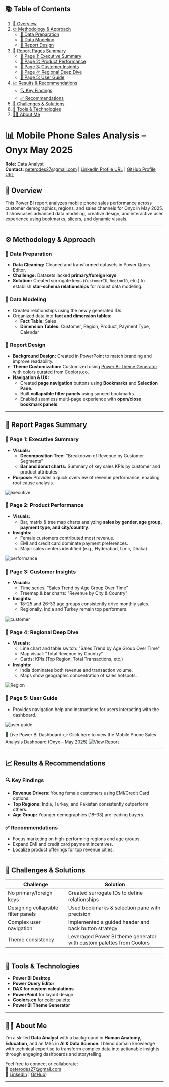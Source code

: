 ## 📚 Table of Contents

1. [📁 Overview](#-overview)
2. [⚙️ Methodology & Approach](#️-methodology--approach)  
   - [🧹 Data Preparation](#-data-preparation)  
   - [🔗 Data Modeling](#-data-modeling)  
   - [🎨 Report Design](#-report-design)
3. [📑 Report Pages Summary](#-report-pages-summary)  
   - [📌 Page 1: Executive Summary](#-page-1-executive-summary)  
   - [📌 Page 2: Product Performance](#-page-2-product-performance)  
   - [📌 Page 3: Customer Insights](#-page-3-customer-insights)  
   - [📌 Page 4: Regional Deep Dive](#-page-4-regional-deep-dive)  
   - [📌 Page 5: User Guide](#-page-5-user-guide)
4. [📈 Results & Recommendations](#-results--recommendations)  
   - [🔍 Key Findings](#-key-findings)  
   - [✅ Recommendations](#-recommendations)
5. [🚧 Challenges & Solutions](#-challenges--solutions)
6. [🧰 Tools & Technologies](#-tools--technologies)
7. [🧑‍💼 About Me](#-about-me)



# 📊 Mobile Phone Sales Analysis – Onyx May 2025

**Role:** Data Analyst  
**Contact:** [peterodes27@gmail.com](peterodes27@gmail.com) | [LinkedIn Profile URL](https://www.linkedin.com/in/peterodesola/) | [GitHub Profile URL](https://github.com/peterodesola?tab=repositories)  

## 📁 Overview
This Power BI report analyzes mobile phone sales performance across customer demographics, regions, and sales channels for Onyx in May 2025. It showcases advanced data modeling, creative design, and interactive user experience using bookmarks, slicers, and dynamic visuals.

---

## ⚙️ Methodology & Approach

### 🧹 Data Preparation
- **Data Cleaning:** Cleaned and transformed datasets in Power Query Editor.
- **Challenge:** Datasets lacked **primary/foreign keys**.
- **Solution:** Created surrogate keys (`CustomerID`, `RegionID`, etc.) to establish **star-schema relationships** for robust data modeling.

### 🔗 Data Modeling
- Created relationships using the newly generated IDs.
- Organized data into **fact and dimension tables**:
  - **Fact Table:** Sales
  - **Dimension Tables:** Customer, Region, Product, Payment Type, Calendar

### 🎨 Report Design
- **Background Design:** Created in PowerPoint to match branding and improve readability.
- **Theme Customization:** Customized using [Power BI Theme Generator](https://themes.powerbi.tips) with colors curated from [Coolors.co](https://coolors.co).
- **Navigation & UX:**
  - Created **page navigation** buttons using **Bookmarks** and **Selection Pane**.
  - Built **collapsible filter panels** using synced bookmarks.
  - Enabled seamless multi-page experience with **open/close bookmark panels**.

---

## 📑 Report Pages Summary

### 📌 Page 1: Executive Summary
- **Visuals:**  
  - **Decomposition Tree:** "Breakdown of Revenue by Customer Segments"
  - **Bar and donut charts:** Summary of key sales KPIs by customer and product attributes.
- **Purpose:** Provides a quick overview of revenue performance, enabling root cause analysis.
  
![executive](https://github.com/user-attachments/assets/c94065cb-9668-45e4-a331-89e85282b60a)


### 📌 Page 2: Product Performance
- **Visuals:**  
  - Bar, matrix & tree map charts analyzing **sales by gender, age group, payment type, and city/country**.
- **Insights:**  
  - Female customers contributed most revenue.
  - EMI and credit card dominate payment preferences.
  - Major sales centers identified (e.g., Hyderabad, Izmir, Dhaka).
    
![performance](https://github.com/user-attachments/assets/868a9ca9-bb28-4bd4-8663-7a3b739cf73c)


### 📌 Page 3: Customer Insights
- **Visuals:**  
  - Time series: "Sales Trend by Age Group Over Time"
  - Treemap & bar charts: "Revenue by City & Country"
- **Insights:**  
  - 18–25 and 26–33 age groups consistently drive monthly sales.
  - Regionally, India and Turkey remain top performers.
    
![customer](https://github.com/user-attachments/assets/f57db3db-9419-409e-a2af-1b71ab6db990)


### 📌 Page 4: Regional Deep Dive
- **Visuals:**
  - Line chart and table switch: "Sales Trend by Age Group Over Time"
  - Map visual: "Total Revenue by Country"
  - Cards: KPIs (Top Region, Total Transactions, etc.)
- **Insights:**  
  - India dominates both revenue and transaction volume.
  - Maps show geographic concentration of sales hotspots.
    
![Region](https://github.com/user-attachments/assets/cacebe38-d279-4509-9151-39c9690d8a32)


### 📌 Page 5: User Guide
- Provides navigation help and instructions for users interacting with the dashboard.
  
![user guide](https://github.com/user-attachments/assets/f98516dc-86f0-4ced-a375-81121ef7ea70)




🔗 Live Power BI Dashboard
👉 Click here to view the Mobile Phone Sales Analysis Dashboard (Onyx – May 2025)
[![View Report](https://img.shields.io/badge/View_PowerBI_Report-%230078D4.svg?style=for-the-badge&logo=powerbi&logoColor=white)](https://app.powerbi.com/view?r=eyJrIjoiYTZkNzc5YjUtNjVjNS00NThhLWIzOWQtYTFkYzc5NzlmOTNhIiwidCI6IjQ2NTRiNmYxLTBlNDctNDU3OS1hOGExLTAyZmU5ZDk0M2M3YiIsImMiOjl9)

---

## 📈 Results & Recommendations

### 🔍 Key Findings
- **Revenue Drivers:** Young female customers using EMI/Credit Card options.
- **Top Regions:** India, Turkey, and Pakistan consistently outperform others.
- **Age Group:** Younger demographics (18–33) are leading buyers.

### ✅ Recommendations
- Focus marketing on high-performing regions and age groups.
- Expand EMI and credit card payment incentives.
- Localize product offerings for top revenue cities.

---

## 🚧 Challenges & Solutions

| Challenge | Solution |
|----------|----------|
| No primary/foreign keys | Created surrogate IDs to define relationships |
| Designing collapsible filter panels | Used bookmarks & selection pane with precision |
| Complex user navigation | Implemented a guided header and back button strategy |
| Theme consistency | Leveraged Power BI theme generator with custom palettes from Coolors |

---

## 🧰 Tools & Technologies

- **Power BI Desktop**  
- **Power Query Editor**  
- **DAX for custom calculations**  
- **PowerPoint** for layout design  
- **Coolors.co** for color palette  
- **Power BI Theme Generator**

---

## 🧑‍💼 About Me

I'm a skilled **Data Analyst** with a background in **Human Anatomy**, **Education**, and an MSc in **AI & Data Science**. I blend domain knowledge with technical expertise to transform complex data into actionable insights through engaging dashboards and storytelling.

Feel free to connect or collaborate:  
📧 [peterodes27@gmail.com](peterodes27@gmail)  
🔗 [LinkedIn](https://www.linkedin.com/in/peterodesola/) | [GitHub](https://github.com/peterodesola?tab=repositories))

---

